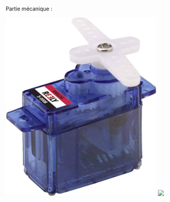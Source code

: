 Partie mécanique :

<img src=".github/servo_S-0008.jpg" width="400">
<img src="Modélisation_support_photores.jpg" width="400">

